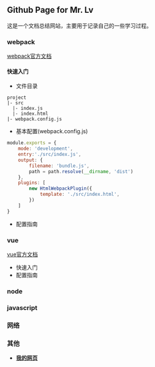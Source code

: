 ## Github Page for Mr. Lv

这是一个文档总结网站，主要用于记录自己的一些学习过程。

### webpack

[webpack官方文档](https://webpack.js.org/)

#### 快速入门

- 文件目录
```
project
|- src
  |- index.js
  |- index.html
|- webpack.config.js
```

- 基本配置(webpack.config.js)
```javascript
module.exports = {
    mode: 'development',
    entry:'./src/index.js',
    output: {
        filename: 'bundle.js',
        path = path.resolve(__dirname, 'dist')
    },
    plugins: [
        new HtmlWebpackPlugin({
            template: './src/index.html',
        })
    ]
}
```

- 配置指南

### vue

[vue官方文档](https://v3.cn.vuejs.org/)

- 快速入门
- 配置指南

### node

### javascript

### 网络

### 其他

- **[我的网页](https://lvhuihao.github.io/home.html)**